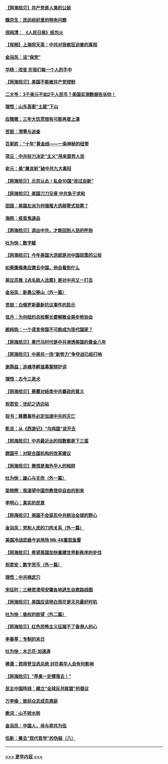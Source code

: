 #### [【网海拾贝】共产党是人类的公敌](../pages/nsc993/n12363182.md?t=08281351) 
#### [魏京生：民运组织里的特务问题](../pages/nsc993/n12363010.md?t=08281351) 
#### [郑纯清： 《人民日报》纸包火](../pages/nsc993/n12362706.md?t=08281351) 
#### [【视频】上海倪天英：中共对我疯狂迫害的真相](../pages/nsc993/n12356341.md?t=08281351) 
#### [金浴凤：话“保党”](../pages/nsc993/n12361867.md?t=08281351) 
#### [华旸：改变 在我们每一个人的手中](../pages/nsc993/n12361774.md?t=08281351) 
#### [【网海拾贝】美国不能被共产党控制](../pages/nsc993/n12360271.md?t=08281351) 
#### [二大爷：3千美元不如2千人民币？美国实测数据告诉你！](../pages/nsc993/n12358563.md?t=08281351) 
#### [理悟：山东高密“土匪”下山](../pages/nsc993/n12358535.md?t=08281351) 
#### [应微微：三年大饥荒很有可能再度上演](../pages/nsc993/n12358523.md?t=08281351) 
#### [苦胆：清零与追查](../pages/nsc993/n12358501.md?t=08281351) 
#### [百家姓：“十年”黄金线——一条神秘的纽带](../pages/nsc993/n12358319.md?t=08281351) 
#### [项云：中共权力决定“主义”用来耍弄人民](../pages/nsc993/n12358172.md?t=08281351) 
#### [俞元：美“屠龙斩”破中共九大毒招](../pages/nsc993/n12357822.md?t=08281351) 
#### [【网海拾贝】北京认怂！私会10国“改过自新”](../pages/nsc993/n12357784.md?t=08281351) 
#### [【网海拾贝】美国刀刀见骨 中共急于求和](../pages/nsc993/n12355511.md?t=08281351) 
#### [田园：美国左派为何强推大选邮寄式投票？](../pages/nsc993/n12352963.md?t=08281351) 
#### [海网：疫苗鬼速品](../pages/nsc993/n12354438.md?t=08281351) 
#### [【网海拾贝】退出中共，才能回到人民的怀抱](../pages/nsc993/n12352634.md?t=08281351) 
#### [吐为快：数字赋](../pages/nsc993/n12352317.md?t=08281351) 
#### [【网海拾贝】今年美国大选就是对中国政策的公投](../pages/nsc993/n12350973.md?t=08281351) 
#### [如果蓬佩奥应邀去中国，他会看到什么](../pages/nsc993/n12350945.md?t=08281351) 
#### [美议员推《点名敌人法案》是对中共又一打击](../pages/nsc993/n12350765.md?t=08281351) 
#### [金浴凤：新愚公移山（外一篇）](../pages/nsc993/n12350253.md?t=08281351) 
#### [苦胆：白俄罗斯最新抗议事件的启示](../pages/nsc993/n12349989.md?t=08281351) 
#### [佳月：为何纽约总检察长要解散全美步枪协会](../pages/nsc993/n12349939.md?t=08281351) 
#### [颜纯钩：一个谎言帝国不可能成为现代国家？](../pages/nsc993/n12349898.md?t=08281351) 
#### [【网海拾贝】奥巴马时代是中共渗透美国的黄金八年](../pages/nsc993/n12349284.md?t=08281351) 
#### [【网海拾贝】中美另一场“新势力”争夺战已经打响](../pages/nsc993/n12346998.md?t=08281351) 
#### [谢燕益：追魂寻衅滋事案辩护词](../pages/nsc993/n12346892.md?t=08281351) 
#### [理悟：古今三恶犬](../pages/nsc993/n12345190.md?t=08281351) 
#### [【网海拾贝】蔡霞对结束中共暴政的意义](../pages/nsc993/n12344263.md?t=08281351) 
#### [祝君安：世纪之选边站](../pages/nsc993/n12342382.md?t=08281351) 
#### [投书：蔡霞事件必定加速中共的灭亡](../pages/nsc993/n12341881.md?t=08281351) 
#### [乾龙：从《西游记》“乌鸡国”说开去](../pages/nsc993/n12341690.md?t=08281351) 
#### [【网海拾贝】中共最近出的招数都是下三滥](../pages/nsc993/n12341593.md?t=08281351) 
#### [顾国平：对联合国机构的改革建议](../pages/nsc993/n12339928.md?t=08281351) 
#### [【网海拾贝】微信是海外华人的陷阱](../pages/nsc993/n12338868.md?t=08281351) 
#### [吐为快：雄心与无奈（外一篇）](../pages/nsc993/n12338132.md?t=08281351) 
#### [梁晓辉：我渴望中国宗教信仰自由的到来](../pages/nsc993/n12336657.md?t=08281351) 
#### [李明心：真实的民意](../pages/nsc993/n12336089.md?t=08281351) 
#### [【网海拾贝】美国不会容忍中共统治全球的野心](../pages/nsc993/n12336063.md?t=08281351) 
#### [金浴凤：党和人民的刀肉关系（外一篇）](../pages/nsc993/n12335834.md?t=08281351) 
#### [美国冷战武器今派用场 Mk 48重型鱼雷](../pages/nsc993/n12335354.md?t=08281351) 
#### [【网海拾贝】希望美国加快重建世界新秩序的步伐](../pages/nsc993/n12334224.md?t=08281351) 
#### [祝君安：数字货币（外一篇）](../pages/nsc993/n12334186.md?t=08281351) 
#### [理悟：中共祸武穴](../pages/nsc993/n12333962.md?t=08281351) 
#### [宋征时：三峡若溃坝安徽各地逃生自救路线图](../pages/nsc993/n12332450.md?t=08281351) 
#### [【网海拾贝】美国应该明白现在是灭共最好时机](../pages/nsc993/n12332313.md?t=08281351) 
#### [吐为快：极权的欲望（外二篇）](../pages/nsc993/n12332089.md?t=08281351) 
#### [【网海拾贝】红色恐怖主义征服不了香港人的心](../pages/nsc993/n12329296.md?t=08281351) 
#### [李春草：专制的末日](../pages/nsc993/n12329079.md?t=08281351) 
#### [吐为快：木兰花‧加速道](../pages/nsc993/n12327366.md?t=08281351) 
#### [拂潇：若拜登当选总统 对在美华人会有何影响](../pages/nsc993/n12295996.md?t=08281351) 
#### [【网海拾贝】“苹果一定撑落去！”](../pages/nsc993/n12326784.md?t=08281351) 
#### [民主中国阵线：建立“全球反共联盟”的倡议](../pages/nsc993/n12324177.md?t=08281351) 
#### [万李缘：致前众志成员周庭](../pages/nsc993/n12324635.md?t=08281351) 
#### [歌词：山不转水转](../pages/nsc993/n12324599.md?t=08281351) 
#### [金浴凤：中国人，毋与邪共为伍](../pages/nsc993/n12324257.md?t=08281351) 
#### [伍新：撕去“现代哲学”的伪装（八）](../pages/nsc993/n12324188.md?t=08281351) 

----
#### [ >>> 更早内容 <<< ](../indexes/nsc993-earlier.md)
